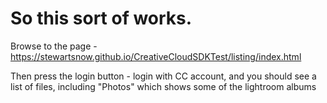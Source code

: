 # So this sort of works. 
Browse to the page - https://stewartsnow.github.io/CreativeCloudSDKTest/listing/index.html

Then press the login button - login with CC account, and you should see a list of files, including "Photos" which shows some of the lightroom albums
